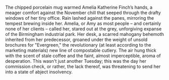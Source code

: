 The chipped porcelain mug warmed Amelia Katherine Finch’s hands, a meager comfort against the November chill that seeped through the drafty windows of her tiny office.  Rain lashed against the panes, mirroring the tempest brewing inside her.  Amelia, or Amy as most people – and certainly none of her clients – called her, stared out at the grey, unforgiving expanse of the Birmingham industrial park.  Her desk, a scarred mahogany behemoth inherited from her predecessor, groaned under the weight of unsold brochures for "Evergreen," the revolutionary (at least according to the marketing materials) new line of compostable cutlery.  The air hung thick with the scent of stale coffee and the faint, almost imperceptible, aroma of desperation.  This wasn't just another Tuesday; this was the day her commission check, or rather, the lack thereof, was threatening to send her into a state of abject insolvency.
